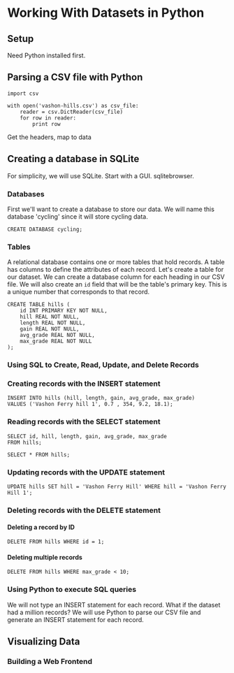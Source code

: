 # Working With Datasets in Python

## Setup

Need Python installed first.

## Parsing a CSV file with Python

```
import csv

with open('vashon-hills.csv') as csv_file:
    reader = csv.DictReader(csv_file)
    for row in reader:
        print row
```

Get the headers, map to data

## Creating a database in SQLite

For simplicity, we will use SQLite. Start with a GUI. sqlitebrowser.

### Databases

First we'll want to create a database to store our data. We will name this database 'cycling' since it will store cycling data.

```
CREATE DATABASE cycling;
```

### Tables

A relational database contains one or more tables that hold records. A table has columns to define the attributes of each record. Let's create a table for our dataset. We can create a database column for each heading in our CSV file. We will also create an `id` field that will be the table's primary key. This is a unique number that corresponds to that record.

```
CREATE TABLE hills (
    id INT PRIMARY KEY NOT NULL,
    hill REAL NOT NULL, 
    length REAL NOT NULL,
    gain REAL NOT NULL,
    avg_grade REAL NOT NULL,
    max_grade REAL NOT NULL
);
```

### Using SQL to Create, Read, Update, and Delete Records

### Creating records with the INSERT statement

```
INSERT INTO hills (hill, length, gain, avg_grade, max_grade) 
VALUES ('Vashon Ferry hill 1', 0.7 , 354, 9.2, 18.1);
```

### Reading records with the SELECT statement

```
SELECT id, hill, length, gain, avg_grade, max_grade 
FROM hills;
```

```
SELECT * FROM hills;
```

### Updating records with the UPDATE statement

```
UPDATE hills SET hill = 'Vashon Ferry Hill' WHERE hill = 'Vashon Ferry Hill 1';
```

### Deleting records with the DELETE statement

#### Deleting a record by ID

```
DELETE FROM hills WHERE id = 1;
```

#### Deleting multiple records

```
DELETE FROM hills WHERE max_grade < 10;
```

### Using Python to execute SQL queries

We will not type an INSERT statement for each record. What if the dataset had a million records? We will use Python to parse our CSV file and generate an INSERT statement for each record.

## Visualizing Data 

### Building a Web Frontend

